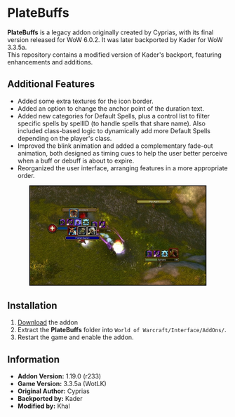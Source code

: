 # PlateBuffs

**PlateBuffs** is a legacy addon originally created by Cyprias, with its final version released for WoW 6.0.2. It was later backported by Kader for WoW 3.3.5a.  
This repository contains a modified version of Kader's backport, featuring enhancements and additions.

## Additional Features
- Added some extra textures for the icon border.
- Added an option to change the anchor point of the duration text.
- Added new categories for Default Spells, plus a control list to filter specific spells by spellID (to handle spells that share name). Also included class-based logic to dynamically add more Default Spells depending on the player's class.
- Improved the blink animation and added a complementary fade-out animation, both designed as timing cues to help the user better perceive when a buff or debuff is about to expire.
- Reorganized the user interface, arranging features in a more appropriate order.

<p align="center">
  <img src="https://raw.githubusercontent.com/KhalGH/PlateBuffs-WoTLK/refs/heads/assets/assets/screenshot.jpg" 
       alt="PlateBuffsScreenShot" width="80%">
</p>

## Installation
1. [Download](https://github.com/KhalGH/PlateBuffs-WotLK/releases/download/r233/PlateBuffs-r233.zip) the addon
2. Extract the **PlateBuffs** folder into `World of Warcraft/Interface/AddOns/`.  
3. Restart the game and enable the addon.

## Information  
- **Addon Version:** 1.19.0 (r233)
- **Game Version:** 3.3.5a (WotLK)
- **Original Author:** Cyprias
- **Backported by:** Kader
- **Modified by:**  Khal
